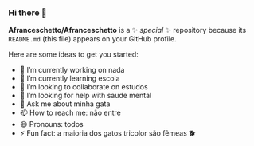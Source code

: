 ### Hi there 👋

**Afranceschetto/Afranceschetto** is a ✨ _special_ ✨ repository because its `README.md` (this file) appears on your GitHub profile.

Here are some ideas to get you started:

- 🔭 I’m currently working on nada
- 🌱 I’m currently learning escola
- 👯 I’m looking to collaborate on estudos
- 🤔 I’m looking for help with saude mental
- 💬 Ask me about minha gata
- 📫 How to reach me: não entre 
- 😄 Pronouns: todos 
- ⚡ Fun fact: a maioria dos gatos tricolor são fêmeas
🐕
